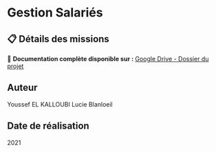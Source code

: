 # Gestion Salariés

## 📋 Détails des missions

📁 **Documentation complète disponible sur :** 
[Google Drive - Dossier du projet](https://drive.google.com/drive/folders/1QaNNibCn8T04nggezYY13l8sXpSrTA81)


## Auteur
Youssef EL KALLOUBI
Lucie Blanloeil

## Date de réalisation
2021
